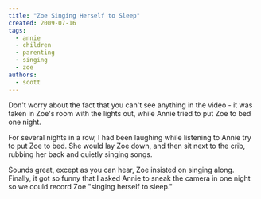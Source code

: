 ```yaml
---
title: "Zoe Singing Herself to Sleep"
created: 2009-07-16
tags: 
  - annie
  - children
  - parenting
  - singing
  - zoe
authors: 
  - scott
---
```


  

Don't worry about the fact that you can't see anything in the video - it was taken in Zoe's room with the lights out, while Annie tried to put Zoe to bed one night.

For several nights in a row, I had been laughing while listening to Annie try to put Zoe to bed. She would lay Zoe down, and then sit next to the crib, rubbing her back and quietly singing songs.

Sounds great, except as you can hear, Zoe insisted on singing along. Finally, it got so funny that I asked Annie to sneak the camera in one night so we could record Zoe "singing herself to sleep."
